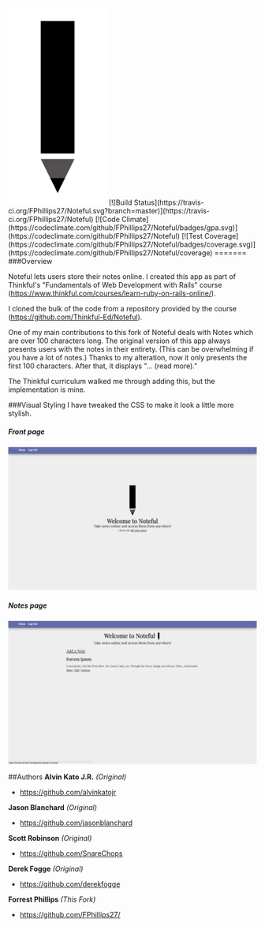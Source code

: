 <img src="app/assets/images/Noteful.png" width="200">
[![Build Status](https://travis-ci.org/FPhillips27/Noteful.svg?branch=master)](https://travis-ci.org/FPhillips27/Noteful) [![Code Climate](https://codeclimate.com/github/FPhillips27/Noteful/badges/gpa.svg)](https://codeclimate.com/github/FPhillips27/Noteful) [![Test Coverage](https://codeclimate.com/github/FPhillips27/Noteful/badges/coverage.svg)](https://codeclimate.com/github/FPhillips27/Noteful/coverage)
=======
###Overview

Noteful lets users store their notes online. I created this app as part of Thinkful's "Fundamentals of Web Development with Rails" course (https://www.thinkful.com/courses/learn-ruby-on-rails-online/). 

I cloned the bulk of the code from a repository provided by the course (https://github.com/Thinkful-Ed/Noteful).

One of my main contributions to this fork of Noteful deals with Notes which are over 100 characters long. The original version of this app always presents users with the notes in their entirety. (This can be overwhelming if you have a lot of notes.) Thanks to my alteration, now it only presents the first 100 characters. After that, it displays "... (read more)." 

The Thinkful curriculum walked me through adding this, but the implementation is mine.

###Visual Styling
I have tweaked the CSS to make it look a little more stylish.

##### Front page
![Noteful Front Page](app/assets/images/NotefulForkFrontPage.jpg?raw=true "Noteful Front Page")

##### Notes page
![Noteful Notes Page](app/assets/images/NotefulForkNotePage.jpg?raw=true "Noteful Notes Page")

##Authors
**Alvin Kato J.R.** _(Original)_
* https://github.com/alvinkatojr

**Jason Blanchard** _(Original)_
* https://github.com/jasonblanchard

**Scott Robinson** _(Original)_
* https://github.com/SnareChops

**Derek Fogge** _(Original)_
* https://github.com/derekfogge

**Forrest Phillips** _(This Fork)_
* https://github.com/FPhillips27/
